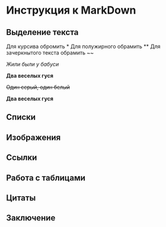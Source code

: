 # Инструкция к MarkDown

## Выделение текста
Для курсива обромить *
Для полужирного обрамить  **
Для зачеркнытого текста обрамить ~~

*Жили были у бабуси*

**Два веселых гуся**

~~Один серый, один белый~~

**Два веселых гуся**

## Списки

## Изображения

## Ссылки

## Работа с таблицами

## Цитаты

## Заключение
